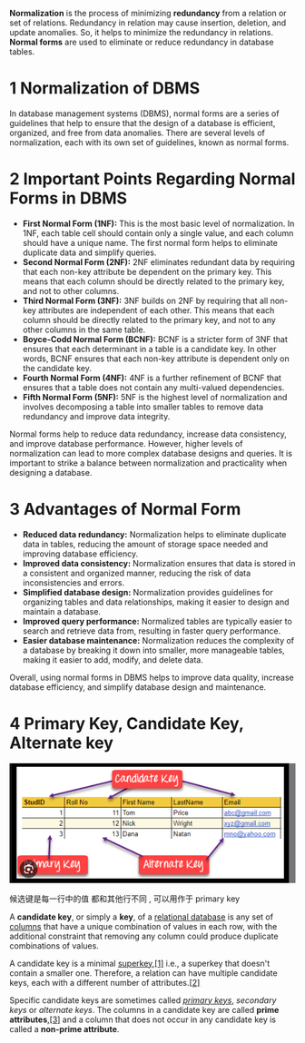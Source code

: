 
****Normalization**** is the process of minimizing ****redundancy**** from a relation or set of relations. Redundancy in relation may cause insertion, deletion, and update anomalies. So, it helps to minimize the redundancy in relations. ****Normal forms**** are used to eliminate or reduce redundancy in database tables.

# 1 Normalization of DBMS

In database management systems (DBMS), normal forms are a series of guidelines that help to ensure that the design of a database is efficient, organized, and free from data anomalies. There are several levels of normalization, each with its own set of guidelines, known as normal forms.

# 2 Important Points Regarding Normal Forms in DBMS

- ****First Normal Form (1NF):**** This is the most basic level of normalization. In 1NF, each table cell should contain only a single value, and each column should have a unique name. The first normal form helps to eliminate duplicate data and simplify queries.
- ****Second Normal Form (2NF):**** 2NF eliminates redundant data by requiring that each non-key attribute be dependent on the primary key. This means that each column should be directly related to the primary key, and not to other columns.
- ****Third Normal Form (3NF):**** 3NF builds on 2NF by requiring that all non-key attributes are independent of each other. This means that each column should be directly related to the primary key, and not to any other columns in the same table.
- ****Boyce-Codd Normal Form (BCNF):**** BCNF is a stricter form of 3NF that ensures that each determinant in a table is a candidate key. In other words, BCNF ensures that each non-key attribute is dependent only on the candidate key.
- ****Fourth Normal Form (4NF):**** 4NF is a further refinement of BCNF that ensures that a table does not contain any multi-valued dependencies.
- ****Fifth Normal Form (5NF):**** 5NF is the highest level of normalization and involves decomposing a table into smaller tables to remove data redundancy and improve data integrity.

Normal forms help to reduce data redundancy, increase data consistency, and improve database performance. However, higher levels of normalization can lead to more complex database designs and queries. It is important to strike a balance between normalization and practicality when designing a database.

# 3 Advantages of Normal Form

- ****Reduced data redundancy:**** Normalization helps to eliminate duplicate data in tables, reducing the amount of storage space needed and improving database efficiency.
- ****Improved data consistency:**** Normalization ensures that data is stored in a consistent and organized manner, reducing the risk of data inconsistencies and errors.
- ****Simplified database design:**** Normalization provides guidelines for organizing tables and data relationships, making it easier to design and maintain a database.
- ****Improved query performance:**** Normalized tables are typically easier to search and retrieve data from, resulting in faster query performance.
- ****Easier database maintenance:**** Normalization reduces the complexity of a database by breaking it down into smaller, more manageable tables, making it easier to add, modify, and delete data.

Overall, using normal forms in DBMS helps to improve data quality, increase database efficiency, and simplify database design and maintenance.



# 4 Primary Key, Candidate Key, Alternate key 


![](image/Pasted%20image%2020241112225219.png)

候选键是每一行中的值 都和其他行不同 , 可以用作于 primary key 

A **candidate key**, or simply a **key**, of a [relational database](https://en.wikipedia.org/wiki/Relation_schema "Relation schema") is any set of [columns](https://en.wikipedia.org/wiki/Column_(database) "Column (database)") that have a unique combination of values in each row, with the additional constraint that removing any column could produce duplicate combinations of values.

A candidate key is a minimal [superkey](https://en.wikipedia.org/wiki/Superkey "Superkey"),[[1]](https://en.wikipedia.org/wiki/Candidate_key#cite_note-1) i.e., a superkey that doesn't contain a smaller one. Therefore, a relation can have multiple candidate keys, each with a different number of attributes.[[2]](https://en.wikipedia.org/wiki/Candidate_key#cite_note-2)


Specific candidate keys are sometimes called _[primary keys](https://en.wikipedia.org/wiki/Primary_key "Primary key")_, _secondary keys_ or _alternate keys_. The columns in a candidate key are called **prime attributes**,[[3]](https://en.wikipedia.org/wiki/Candidate_key#cite_note-3) and a column that does not occur in any candidate key is called a **non-prime attribute**.


